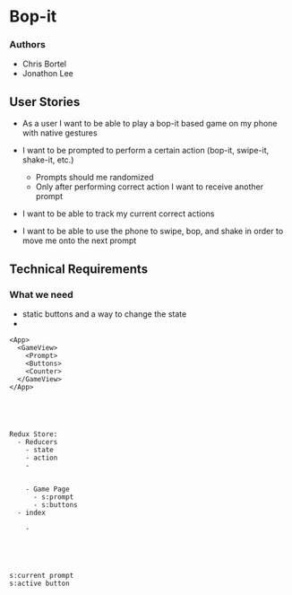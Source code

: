 # Bop-it

### Authors
- Chris Bortel
- Jonathon Lee

## User Stories
- As a user I want to be able to play a bop-it based game on my phone with native gestures

- I want to be prompted to perform a certain action (bop-it, swipe-it, shake-it, etc.)
  - Prompts should me randomized
  - Only after performing correct action I want to receive another prompt

- I want to be able to track my current correct actions

- I want to be able to use the phone to swipe, bop, and shake in order to move me onto the next prompt

## Technical Requirements 

### What we need
- static buttons and a way to change the state
- 




```
<App>
  <GameView>
    <Prompt>
    <Buttons>
    <Counter>
  </GameView>
</App>
  




Redux Store:
  - Reducers
    - state
    - action
    -  


    - Game Page
      - s:prompt
      - s:buttons
  - index

    - 





s:current prompt
s:active button
```



